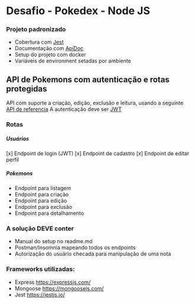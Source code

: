 # Desafio - Pokedex - Node JS

### Projeto padronizado

- Cobertura com [Jest](https://jestjs.io/)
- Documentação com [ApiDoc](https://apidocjs.com/)
- Setup do projeto com docker
- Variáveis de environment setadas por ambiente

## API de Pokemons com autenticação e rotas protegidas

API com suporte a criação, edição, exclusão e leitura, usando a seguinte
[API de referencia](https://pokeapi.co/)
A autenticação deve ser [JWT](https://jwt.io/)

### Rotas

##### Usuários

[x] Endpoint de login (JWT)
[x] Endpoint de cadastro
[x] Endpoint de editar perfil

##### Pokemons

- Endpoint para listagem
- Endpoint para criação
- Endpoint para edição
- Endpoint para exclusão
- Endpoint para detalhamento

### A solução DEVE conter

- Manual do setup no readme.md
- Postman/Insomnia mapeando todos os endpoints
- Autorização do usuário checada para manipulação de uma nota

### Frameworks utilizadas:

- Express https://expressjs.com/
- Mongoose https://mongoosejs.com/
- Jest https://jestjs.io/